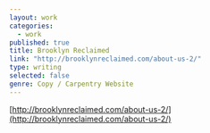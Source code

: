 ```yaml
---
layout: work
categories: 
  - work
published: true
title: Brooklyn Reclaimed
link: "http://brooklynreclaimed.com/about-us-2/"
type: writing
selected: false
genre: Copy / Carpentry Website
---
```


[http://brooklynreclaimed.com/about-us-2/](http://brooklynreclaimed.com/about-us-2/)